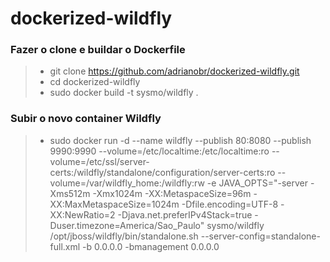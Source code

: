 # dockerized-wildfly
### **Fazer o clone e buildar o Dockerfile**
> * git clone https://github.com/adrianobr/dockerized-wildfly.git
> * cd dockerized-wildfly
> * sudo docker build -t sysmo/wildfly .

### **Subir o novo container Wildfly**
> * sudo docker run -d --name wildfly --publish 80:8080 --publish 9990:9990 --volume=/etc/localtime:/etc/localtime:ro --volume=/etc/ssl/server-certs:/wildfly/standalone/configuration/server-certs:ro --volume=/var/wildfly_home:/wildfly:rw -e JAVA_OPTS="-server -Xms512m -Xmx1024m -XX:MetaspaceSize=96m -XX:MaxMetaspaceSize=1024m -Dfile.encoding=UTF-8 -XX:NewRatio=2 -Djava.net.preferIPv4Stack=true -Duser.timezone=America/Sao_Paulo" sysmo/wildfly /opt/jboss/wildfly/bin/standalone.sh --server-config=standalone-full.xml -b 0.0.0.0 -bmanagement 0.0.0.0
